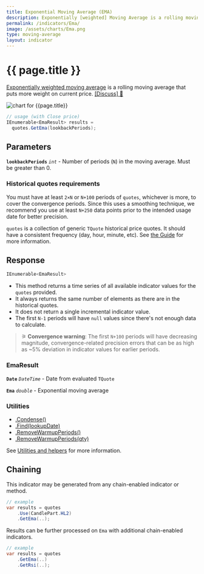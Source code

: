 ```yaml
---
title: Exponential Moving Average (EMA)
description: Exponentially [weighted] Moving Average is a rolling moving average that puts more weight on current price.
permalink: /indicators/Ema/
image: /assets/charts/Ema.png
type: moving-average
layout: indicator
---
```


# {{ page.title }}

[Exponentially weighted moving average](https://en.wikipedia.org/wiki/Moving_average#Exponential_moving_average) is a rolling moving average that puts more weight on current price.
[[Discuss] &#128172;]({{site.github.repository_url}}/discussions/256 "Community discussion about this indicator")

![chart for {{page.title}}]({{site.baseurl}}{{page.image}})

```csharp
// usage (with Close price)
IEnumerable<EmaResult> results =
  quotes.GetEma(lookbackPeriods);
```

## Parameters

**`lookbackPeriods`** _`int`_ - Number of periods (`N`) in the moving average.  Must be greater than 0.

### Historical quotes requirements

You must have at least `2×N` or `N+100` periods of `quotes`, whichever is more, to cover the convergence periods.  Since this uses a smoothing technique, we recommend you use at least `N+250` data points prior to the intended usage date for better precision.

`quotes` is a collection of generic `TQuote` historical price quotes.  It should have a consistent frequency (day, hour, minute, etc).  See [the Guide]({{site.baseurl}}/guide/#historical-quotes) for more information.

## Response

```csharp
IEnumerable<EmaResult>
```

- This method returns a time series of all available indicator values for the `quotes` provided.
- It always returns the same number of elements as there are in the historical quotes.
- It does not return a single incremental indicator value.
- The first `N-1` periods will have `null` values since there's not enough data to calculate.

>&#9886; **Convergence warning**: The first `N+100` periods will have decreasing magnitude, convergence-related precision errors that can be as high as ~5% deviation in indicator values for earlier periods.

### EmaResult

**`Date`** _`DateTime`_ - Date from evaluated `TQuote`

**`Ema`** _`double`_ - Exponential moving average

### Utilities

- [.Condense()]({{site.baseurl}}/utilities#condense)
- [.Find(lookupDate)]({{site.baseurl}}/utilities#find-indicator-result-by-date)
- [.RemoveWarmupPeriods()]({{site.baseurl}}/utilities#remove-warmup-periods)
- [.RemoveWarmupPeriods(qty)]({{site.baseurl}}/utilities#remove-warmup-periods)

See [Utilities and helpers]({{site.baseurl}}/utilities#utilities-for-indicator-results) for more information.

## Chaining

This indicator may be generated from any chain-enabled indicator or method.

```csharp
// example
var results = quotes
    .Use(CandlePart.HL2)
    .GetEma(..);
```

Results can be further processed on `Ema` with additional chain-enabled indicators.

```csharp
// example
var results = quotes
    .GetEma(..)
    .GetRsi(..);
```
